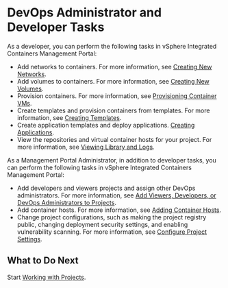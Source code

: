 # DevOps Administrator and Developer Tasks #

As a developer, you can perform the following tasks in vSphere Integrated Containers Management Portal:

- Add networks to containers. For more information, see [Creating New Networks](../vic_users/create_network.md).
- Add volumes to containers. For more information, see [Creating New Volumes](../vic_users/create_volumes.md).
- Provision containers. For more information, see [Provisioning Container VMs](../vic_users/provision_containers_portal.md).
- Create templates and provision containers from templates. For more information, see [Creating Templates](../vic_users/creating_templates.md).
- Create application templates and deploy applications. [Creating Applications](../vic_users/creating_applications.md).
- View the repositories and virtual container hosts for your project. For more information, see [Viewing Library and Logs](../vic_users/view_library_and_logs.md).

As a Management Portal Administrator, in addition to developer tasks, you can perform the following tasks in vSphere Integrated Containers Management Portal:

- Add developers and viewers projects and assign other DevOps administrators. For more information, see [Add Viewers, Developers, or DevOps Administrators to Projects](../vic_cloud_admin/add_users.html).
- Add container hosts. For more information, see [Adding Container Hosts](../vic_users/add_container_host.md).
- Change project configurations, such as making the project registry public, changing deployment security settings, and enabling vulnerability scanning. For more information, see [Configure Project Settings](../vic_cloud_admin/manage_projects.html).

## What to Do Next ##

Start [Working with Projects](../vic_users/working_with_projects_vicui.md).